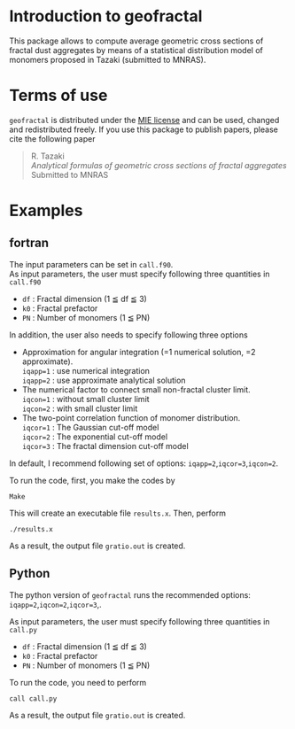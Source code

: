 # Introduction to geofractal

This package allows to compute average geometric cross sections of fractal dust aggregates 
by means of a statistical distribution model of monomers proposed in Tazaki (submitted to MNRAS).


# Terms of use

`geofractal` is distributed under the [MIE license](https://opensource.org/licenses/MIT) and can be used, changed
and redistributed freely. If you use this package to publish papers, please cite the following paper

> R. Tazaki  
> *Analytical formulas of geometric cross sections of fractal aggregates*  
> Submitted to MNRAS  


# Examples 

## fortran

The input parameters can be set in `call.f90`.  
As input parameters, the user must specify following three quantities in `call.f90`
- `df` : Fractal dimension (1 ≦ df ≦ 3)
- `k0` : Fractal prefactor
- `PN` : Number of monomers (1 ≦ PN)

In addition, the user also needs to specify following three options

- Approximation for angular integration (=1 numerical solution, =2 approximate).  
	`iqapp=1` : use numerical integration  
	`iqapp=2` : use approximate analytical solution   
- The numerical factor to connect small non-fractal cluster limit.  
	`iqcon=1` : without small cluster limit  
	`iqcon=2` : with small cluster limit  
- The two-point correlation function of monomer distribution.  
  `iqcor=1` : The Gaussian cut-off model  
	`iqcor=2` : The exponential cut-off model  
	`iqcor=3` : The fractal dimension cut-off model  
	
In default, I recommend following set of options: `iqapp=2`,`iqcor=3`,`iqcon=2`.  

To run the code, first, you make the codes by
```
Make
```
This will create an executable file `results.x`. Then, perform
```
./results.x
```
As a result, the output file `gratio.out` is created. 

## Python 

The python version of `geofractal` runs the recommended options: `iqapp=2`,`iqcon=2`,`iqcor=3`,.

As input parameters, the user must specify following three quantities in `call.py`
- `df` : Fractal dimension (1 ≦ df ≦ 3)
- `k0` : Fractal prefactor
- `PN` : Number of monomers (1 ≦ PN)

To run the code, you need to perform
```
call call.py
```
As a result, the output file `gratio.out` is created. 


